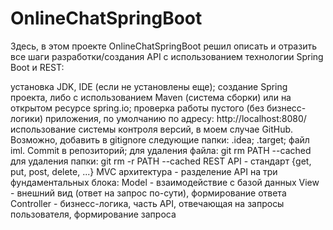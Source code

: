 # OnlineChatSpringBoot

Здесь, в этом проекте OnlineChatSpringBoot решил описать и отразить все шаги разработки/создания API с использованием технологии Spring Boot и REST:

установка JDK, IDE (если не установлены еще);
создание Spring проекта, либо с использованием Maven (система сборки) или на открытом ресурсе spring.io;
проверка работы пустого (без бизнесс-логики) приложения, по умолчанию по адресу: http://localhost:8080/
использование системы контроля версий, в моем случае GitHub. Возможно, добавить в gitignore cледующие папки: .idea; .target; файл iml. Сommit в репозиторий; для удаления файла: git rm PATH --cached для удаления папки: git rm -r PATH --cached
REST API - стандарт {get, put, post, delete, ...}
MVC архитектура - разделение API на три фундаментальных блока: Model - взаимодействие с базой данных View - внешний вид (ответ на запрос по-сути), формирование ответа Controller - бизнесс-логика, часть API, отвечающая на запросы пользователя, формирование запроса

